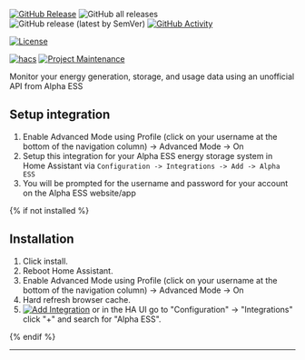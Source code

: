[![GitHub Release][releases-shield]][releases]
![GitHub all releases][download-all]
![GitHub release (latest by SemVer)][download-latest]
[![GitHub Activity][commits-shield]][commits]

[![License][license-shield]][license]

[![hacs][hacsbadge]][hacs]
[![Project Maintenance][maintenance-shield]][user_profile]

Monitor your energy generation, storage, and usage data using an unofficial API from Alpha ESS

## Setup integration

1. Enable Advanced Mode using Profile (click on your username at the bottom of the navigation column) -> Advanced Mode -> On
2. Setup this integration for your Alpha ESS energy storage system in Home Assistant via `Configuration -> Integrations -> Add -> Alpha ESS`
3. You will be prompted for the username and password for your account on the Alpha ESS website/app

{% if not installed %}

## Installation

1. Click install.
2. Reboot Home Assistant.
3. Enable Advanced Mode using Profile (click on your username at the bottom of the navigation column) -> Advanced Mode -> On
4. Hard refresh browser cache.
5. [![Add Integration][add-integration-badge]][add-integration] or in the HA UI go to "Configuration" -> "Integrations" click "+" and search for "Alpha ESS".

{% endif %}


<!---->

---

[commits-shield]: https://img.shields.io/github/commit-activity/y/CharlesGillanders/homeassistant-alphaESS.svg?style=for-the-badge
[commits]: https://github.com/CharlesGillanders/homeassistant-alphaESS/commits/main
[hacs]: https://github.com/custom-components/hacs
[hacsbadge]: https://img.shields.io/badge/HACS-Custom-orange.svg?style=for-the-badge
[discord]: https://discord.gg/Qa5fW2R
[discord-shield]: https://img.shields.io/discord/330944238910963714.svg?style=for-the-badge
[forum-shield]: https://img.shields.io/badge/community-forum-brightgreen.svg?style=for-the-badge
[forum]: https://community.home-assistant.io/
[license-shield]: https://img.shields.io/github/license/CharlesGillanders/homeassistant-alphaESS.svg?style=for-the-badge
[license]: LICENSE
[maintenance-shield]: https://img.shields.io/badge/maintainer-Charles%20Gillanders%20%40CharlesGillanders-blue.svg?style=for-the-badge
[releases-shield]: https://img.shields.io/github/release/CharlesGillanders/homeassistant-alphaESS.svg?style=for-the-badge
[releases]: https://github.com/CharlesGillanders/homeassistant-alphaESS/releases
[user_profile]: https://github.com/CharlesGillanders
[download-all]: https://img.shields.io/github/downloads/CharlesGillanders/homeassistant-alphaESS/total?style=for-the-badge
[download-latest]: https://img.shields.io/github/downloads/CharlesGillanders/homeassistant-alphaESS/latest/total?style=for-the-badge
[add-integration]: https://my.home-assistant.io/redirect/config_flow_start?domain=alphaess
[add-integration-badge]: https://my.home-assistant.io/badges/config_flow_start.svg
